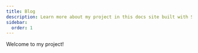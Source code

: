 ```yaml
---
title: Blog
description: Learn more about my project in this docs site built with Starlight.
sidebar:
  order: 1  
---
```


Welcome to my project!